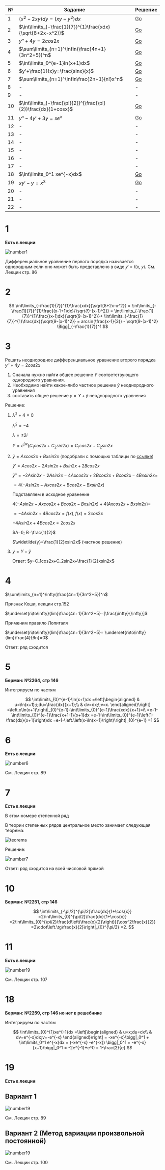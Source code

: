 <!-- title: Вопросы матан -->

| №   | Задание                                                         | Решение   |
| --- | --------------------------------------------------------------- | --------- |
| 1   | $(x^2 - 2xy)dy=(xy-y^2)dx$                                      | [Go](#1)  |
| 2   | $\int\limits_{-\frac{1}{7}}^{1}\frac{xdx}{\sqrt{8+2x-x^2}}$     | [Go](#2)  |
| 3   | $y'' +4y = 2cos2x$                                              | [Go](#3)  |
| 4   | $\sum\limits_{n=1}^\infin(\frac{4n+1}{3n^2+5})^n$               | [Go](#4)  |
| 5   | $\int\limits_0^{e-1}ln(x+1)dx$                                  | [Go](#5)  |
| 6   | $y'+\frac{1}{x}y=\frac{sinx}{x}$                                | [Go](#6)  |
| 7   | $\sum\limits_{n=1}^\infin\frac{2n+1}{n!}x^n$                    | [Go](#7)  |
| 8   | -                                                               | -         |
| 9   | -                                                               | -         |
| 10  | $\int\limits_{-\frac{\pi}{2}}^{\frac{\pi}{2}}\frac{dx}{1+cosx}$ | [Go](#10) |
| 11  | $y''-4y'+3y=xe^x$                                               | [Go](#11) |
| 12  | -                                                               | -         |
| 13  | -                                                               | -         |
| 14  | -                                                               | -         |
| 15  | -                                                               | -         |
| 16  | -                                                               | -         |
| 17  | -                                                               | -         |
| 18  | $\int\limits_0^1 xe^{-x}dx$                                     | [Go](#18) |
| 19  | $xy'-y=x^3$                                                     | [Go](#19) |
| 20  | -                                                               | -         |
| 21  | -                                                               | -         |
| 22  | -                                                               | -         |

# 1

**Есть в лекции**

![number1](./img/1.png)

Дифференциальное уравнение первого порядка называется однородным
если оно может быть представлено в виде 𝑦′ = 𝑓(𝑥, 𝑦). См. Лекции стр. 86

# 2

$$
\int\limits_{-\frac{1}{7}}^{1}\frac{xdx}{\sqrt{8+2x-x^2}} =
\int\limits_{-\frac{1}{7}}^{1}\frac{(x-1+1)dx}{\sqrt{9-(x-1)^2}} =
\int\limits_{-\frac{1}{7}}^{1}\frac{(x-1)dx}{\sqrt{9-(x-1)^2}}+
\int\limits_{-\frac{1}{7}}^{1}\frac{dx}{\sqrt{9-(x-1)^2}} =
arcsin(\frac{x-1}{3}) - \sqrt{9-(x-1)^2} \Bigg|_{-\frac{1}{7}}^1
$$

# 3

Решить неоднородное дифференциальное уравнение
второго порядка $y'' +4y = 2cos2x$

1. Сначала нужно найти общее решение $Y$ соответствующего однородного уравнения.
2. Необходимо найти какое-либо частное решение $\widetilde{y}$ неоднородного уравнения
3. составить общее решение $y=Y+\widetilde{y}$ неоднородного уравнения

Решение:

1. $\lambda^2+4=0$

   $\lambda^2=-4$

   $\lambda=\pm2i$

   $Y=e^{0x}(C_1cos2x+C_2sin2x)=C_1cos2x+C_2sin2x$

2. $\widetilde{y}=Axcos2x+Bxsin2x$ (подобрали с помощью таблицы по [ссылке](http://mathprofi.ru/kak_podobrat_chastnoe_reshenie_dy.pdf))

   $\widetilde{y}'=Acos2x-2Asin2x+Bsin2x+2Bcos2x$

   $\widetilde{y}''=-2Asin2x-2Asin2x-4Axcos2x+2Bcos2x+Bcos2x-4Bxsin2x=$

   $=4(-Asin2x-Axcos2x+Bcos2x-Bxsin2x)$

   Подставляем в исходное уравнение

   $4(-Asin2x-Axcos2x+Bcos2x-Bxsin2x)+4(Axcos2x+Bxsin2x)=$

   $=-4Asin2x+4Bcos2x=f(x), f(x) = 2cos2x$

   $-4Asin2x+4Bcos2x=2cos2x$

   $A=0; B=\frac{1}{2}$

   $\widetilde{y}=\frac{1}{2}xsin2x$ (частное решение)

3. $y=Y+\widetilde{y}$

   Ответ: $y=C_1cos2x+C_2sin2x+\frac{1}{2}xsin2x$

# 4

$\sum\limits_{n=1}^\infty(\frac{4n+1}{3n^2+5})^n$

Признак Коши, лекции стр.152

$\underset{n\to\infty}{lim}\frac{4n+1}{3n^2+5}=[\frac{\infty}{\infty}]$

Применим правило Лопиталя

$\underset{n\to\infty}{lim}\frac{4n+1}{3n^2+5}=
\underset{n\to\infty}{lim}\frac{4}{6n}=0$

Ответ: ряд сходится

# 5

**Берман: №2264, стр 146**

Интегрируем по частям

$$
\int\limits_{0}^{e-1}\ln(x+1)dx
=\left[\begin{aligned}
& u=\ln(x+1);\;du=\frac{dx}{x+1};\\
& dv=dx;\;v=x.
\end{aligned}\right]
=\left.x\ln(x+1)\right|_{0}^{e-1}-\int\limits_{0}^{e-1}\frac{xdx}{x+1}=\\
=e-1-\int\limits_{0}^{e-1}\frac{x+1-1}{x+1}dx
=e-1-\int\limits_{0}^{e-1}\left(1-\frac{dx}{x+1}\right)dx
=e-1-\left.\left(x-\ln(x+1)\right)\right|_{0}^{e-1}
=1
$$

# 6

**Есть в лекции**

![number6](./img/6.png)

См. Лекции стр. 89

# 7

**Есть в лекции**

В этом номере степенной ряд

В теории степенных рядов центральное место занимает следующая
теорема:

![teorema](img/teorema_7.png)

Решение:

![number7](./img/7.png)

Ответ: ряд сходится на всей числовой прямой

# 10

**Берман: №2251, стр 146**

$$
\int\limits_{-\pi/2}^{\pi/2}\frac{dx}{1+\cos{x}}
=2\int\limits_{0}^{\pi/2}\frac{dx}{1+\cos{x}}
=2\int\limits_{0}^{\pi/2}\frac{d\left(\frac{x}{2}\right)}{\cos^2\frac{x}{2}}
=2\cdot\left.\tg\frac{x}{2}\right|_{0}^{\pi/2}
=2.
$$

# 11

**Есть в лекции**

![number19](./img/11.png)

См. Лекции стр. 107

# 18

**Берман: №2259, стр 146 но нет в решебнике**

Интегрируем по частям

$$
\int\limits_{0}^{1}xe^{-1}dx
=\left[\begin{aligned}
& u=x;du=dx\\
& dv=e^{-x}dx;v=-e^{-x}
\end{aligned}\right]
= -xe^{-x}\bigg|_0^1 + \int\limits_0^1 e^{-x}dx = (-xe^{-x} -e^{-x}) \bigg|_0^1 = -e^{-x}(x+1)\bigg|_0^1 = -2e^{-1}+e^0 = 1-\frac{2}{e}
$$

# 19

**Есть в лекции**

## Вариант 1

![number19](./img/19.png)

См. Лекции стр. 89

## Вариант 2 (Метод вариации произвольной постоянной)

![number19](./img/19_2.png)

См. Лекции стр. 100
